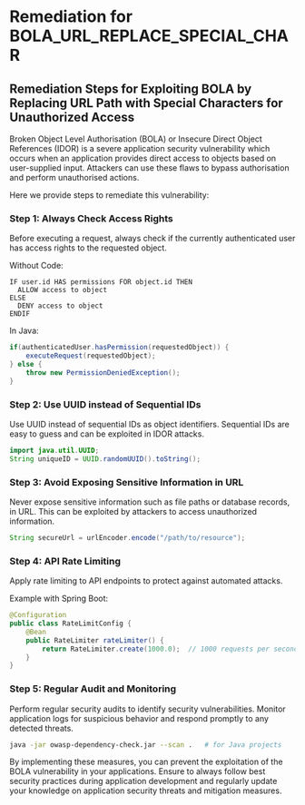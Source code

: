 # Remediation for BOLA_URL_REPLACE_SPECIAL_CHAR

## Remediation Steps for Exploiting BOLA by Replacing URL Path with Special Characters for Unauthorized Access

Broken Object Level Authorisation (BOLA) or Insecure Direct Object References (IDOR) is a severe application security vulnerability which occurs when an application provides direct access to objects based on user-supplied input. Attackers can use these flaws to bypass authorisation and perform unauthorised actions.

Here we provide steps to remediate this vulnerability:

### Step 1: Always Check Access Rights
Before executing a request, always check if the currently authenticated user has access rights to the requested object.

Without Code:
```
IF user.id HAS permissions FOR object.id THEN
  ALLOW access to object
ELSE
  DENY access to object
ENDIF
```

In Java:
```java
if(authenticatedUser.hasPermission(requestedObject)) {
	executeRequest(requestedObject);
} else {
	throw new PermissionDeniedException();
}
```

### Step 2: Use UUID instead of Sequential IDs
Use UUID instead of sequential IDs as object identifiers. Sequential IDs are easy to guess and can be exploited in IDOR attacks.

```java
import java.util.UUID;
String uniqueID = UUID.randomUUID().toString();
```

### Step 3: Avoid Exposing Sensitive Information in URL
Never expose sensitive information such as file paths or database records, in URL. This can be exploited by attackers to access unauthorized information.

```java
String secureUrl = urlEncoder.encode("/path/to/resource");
```

### Step 4: API Rate Limiting
Apply rate limiting to API endpoints to protect against automated attacks.

Example with Spring Boot:
```java
@Configuration
public class RateLimitConfig {
    @Bean
    public RateLimiter rateLimiter() {
        return RateLimiter.create(1000.0);  // 1000 requests per second 
    }
}
```

### Step 5: Regular Audit and Monitoring
Perform regular security audits to identify security vulnerabilities. Monitor application logs for suspicious behavior and respond promptly to any detected threats.

```bash
java -jar owasp-dependency-check.jar --scan .   # for Java projects
```

By implementing these measures, you can prevent the exploitation of the BOLA vulnerability in your applications. Ensure to always follow best security practices during application development and regularly update your knowledge on application security threats and mitigation measures.